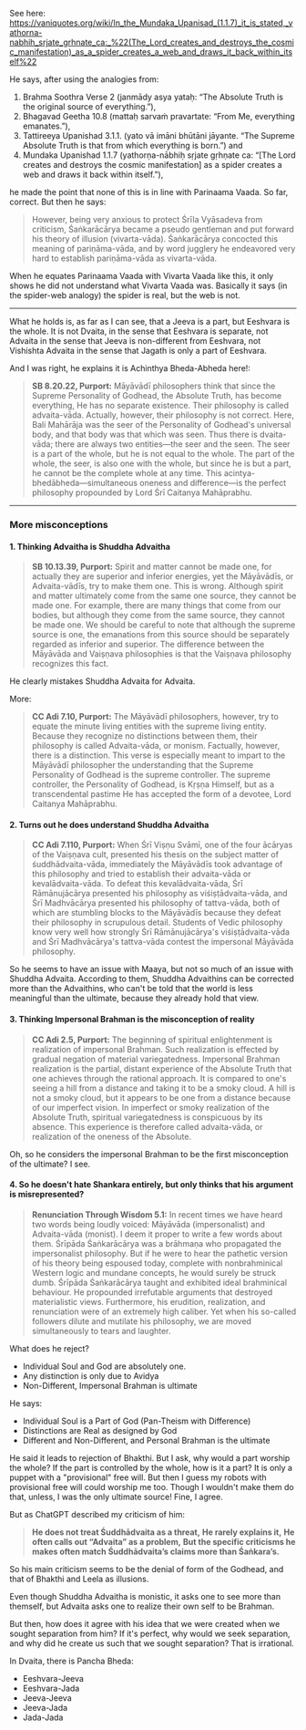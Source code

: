 See here: https://vaniquotes.org/wiki/In_the_Mundaka_Upanisad_(1.1.7)_it_is_stated,_yathorna-nabhih_srjate_grhnate_ca:_%22(The_Lord_creates_and_destroys_the_cosmic_manifestation)_as_a_spider_creates_a_web_and_draws_it_back_within_itself%22

He says, after using the analogies from:
1. Brahma Soothra Verse 2 (janmādy asya yataḥ: “The Absolute Truth is the original source of everything.”), 
2. Bhagavad Geetha 10.8 (mattaḥ sarvaṁ pravartate: “From Me, everything emanates.”), 
3. Tattireeya Upanishad 3.1.1. (yato vā imāni bhūtāni jāyante. “The Supreme Absolute Truth is that from which everything is born.”) and 
4. Mundaka Upanishad 1.1.7 (yathorṇa-nābhiḥ sṛjate gṛhṇate ca: “[The Lord creates and destroys the cosmic manifestation] as a spider creates a web and draws it back within itself.”),

he made the point that none of this is in line with Parinaama Vaada. So far, correct. But then he says:

> However, being very anxious to protect Śrīla Vyāsadeva from criticism, Śaṅkarācārya became a pseudo gentleman and put forward his theory of illusion (vivarta-vāda). Śaṅkarācārya concocted this meaning of pariṇāma-vāda, and by word jugglery he endeavored very hard to establish pariṇāma-vāda as vivarta-vāda.

When he equates Parinaama Vaada with Vivarta Vaada like this, it only shows he did not understand what Vivarta Vaada was. Basically it says (in the spider-web analogy) the spider is real, but the web is not.

---

What he holds is, as far as I can see, that a Jeeva is a part, but Eeshvara is the whole. It is not Dvaita, in the sense that Eeshvara is separate, not Advaita in the sense that Jeeva is non-different from Eeshvara, not Vishishta Advaita in the sense that Jagath is only a part of Eeshvara.

And I was right, he explains it is Achinthya Bheda-Abheda here!:

>  **SB 8.20.22, Purport:** Māyāvādī philosophers think that since the Supreme Personality of Godhead, the Absolute Truth, has become everything, He has no separate existence. Their philosophy is called advaita-vāda. Actually, however, their philosophy is not correct. Here, Bali Mahārāja was the seer of the Personality of Godhead's universal body, and that body was that which was seen. Thus there is dvaita-vāda; there are always two entities—the seer and the seen. The seer is a part of the whole, but he is not equal to the whole. The part of the whole, the seer, is also one with the whole, but since he is but a part, he cannot be the complete whole at any time. This acintya-bhedābheda—simultaneous oneness and difference—is the perfect philosophy propounded by Lord Śrī Caitanya Mahāprabhu.

---

### More misconceptions

#### 1. Thinking Advaitha is Shuddha Advaitha

>  **SB 10.13.39, Purport:** Spirit and matter cannot be made one, for actually they are superior and inferior energies, yet the Māyāvādīs, or Advaita-vādīs, try to make them one. This is wrong. Although spirit and matter ultimately come from the same one source, they cannot be made one. For example, there are many things that come from our bodies, but although they come from the same source, they cannot be made one. We should be careful to note that although the supreme source is one, the emanations from this source should be separately regarded as inferior and superior. The difference between the Māyāvāda and Vaiṣṇava philosophies is that the Vaiṣṇava philosophy recognizes this fact.

He clearly mistakes Shuddha Advaita for Advaita.

More:

 > **CC Adi 7.10, Purport:** The Māyāvādī philosophers, however, try to equate the minute living entities with the supreme living entity. Because they recognize no distinctions between them, their philosophy is called Advaita-vāda, or monism. Factually, however, there is a distinction. This verse is especially meant to impart to the Māyāvādī philosopher the understanding that the Supreme Personality of Godhead is the supreme controller. The supreme controller, the Personality of Godhead, is Kṛṣṇa Himself, but as a transcendental pastime He has accepted the form of a devotee, Lord Caitanya Mahāprabhu.

#### 2. Turns out he does understand Shuddha Advaitha

>  **CC Adi 7.110, Purport:** When Śrī Viṣṇu Svāmī, one of the four ācāryas of the Vaiṣṇava cult, presented his thesis on the subject matter of śuddhādvaita-vāda, immediately the Māyāvādīs took advantage of this philosophy and tried to establish their advaita-vāda or kevalādvaita-vāda. To defeat this kevalādvaita-vāda, Śrī Rāmānujācārya presented his philosophy as viśiṣṭādvaita-vāda, and Śrī Madhvācārya presented his philosophy of tattva-vāda, both of which are stumbling blocks to the Māyāvādīs because they defeat their philosophy in scrupulous detail. Students of Vedic philosophy know very well how strongly Śrī Rāmānujācārya's viśiṣṭādvaita-vāda and Śrī Madhvācārya's tattva-vāda contest the impersonal Māyāvāda philosophy.

So he seems to have an issue with Maaya, but not so much of an issue with Shuddha Advaita. According to them, Shuddha Advaithins can be corrected more than the Advaithins, who can't be told that the world is less meaningful than the ultimate, because they already hold that view.

#### 3. Thinking Impersonal Brahman is the misconception of reality

>  **CC Adi 2.5, Purport:** The beginning of spiritual enlightenment is realization of impersonal Brahman. Such realization is effected by gradual negation of material variegatedness. Impersonal Brahman realization is the partial, distant experience of the Absolute Truth that one achieves through the rational approach. It is compared to one's seeing a hill from a distance and taking it to be a smoky cloud. A hill is not a smoky cloud, but it appears to be one from a distance because of our imperfect vision. In imperfect or smoky realization of the Absolute Truth, spiritual variegatedness is conspicuous by its absence. This experience is therefore called advaita-vāda, or realization of the oneness of the Absolute.

Oh, so he considers the impersonal Brahman to be the first misconception of the ultimate? I see.

#### 4. So he doesn't hate Shankara entirely, but only thinks that his argument is misrepresented?

>  **Renunciation Through Wisdom 5.1:** In recent times we have heard two words being loudly voiced: Māyāvāda (impersonalist) and Advaita-vāda (monist). I deem it proper to write a few words about them. Śrīpāda Śaṅkarācārya was a brāhmaṇa who propagated the impersonalist philosophy. But if he were to hear the pathetic version of his theory being espoused today, complete with nonbrahminical Western logic and mundane concepts, he would surely be struck dumb. Śrīpāda Śaṅkarācārya taught and exhibited ideal brahminical behaviour. He propounded irrefutable arguments that destroyed materialistic views. Furthermore, his erudition, realization, and renunciation were of an extremely high caliber. Yet when his so-called followers dilute and mutilate his philosophy, we are moved simultaneously to tears and laughter.

What does he reject?
- Individual Soul and God are absolutely one.
- Any distinction is only due to Avidya
- Non-Different, Impersonal Brahman is ultimate

He says:
- Individual Soul is a Part of God (Pan-Theism with Difference)
- Distinctions are Real as designed by God
- Different and Non-Different, and Personal Brahman is the ultimate

He said it leads to rejection of Bhakthi. But I ask, why would a part worship the whole? If the part is controlled by the whole, how is it a part? It is only a puppet with a "provisional" free will. But then I guess my robots with provisional free will could worship me too. Though I wouldn't make them do that, unless, I was the only ultimate source! Fine, I agree.

But as ChatGPT described my criticism of him:

> **He does not treat Śuddhādvaita as a threat,**
> **He rarely explains it,**
> **He often calls out “Advaita” as a problem,**
> **But the specific criticisms he makes often match Śuddhādvaita’s claims more than Śaṅkara’s.**

So his main criticism seems to be the denial of form of the Godhead, and that of Bhakthi and Leela as illusions.

Even though Shuddha Advaitha is monistic, it asks one to see more than themself, but Advaita asks one to realize their own self to be Brahman.

But then, how does it agree with his idea that we were created when we sought separation from him? If it's perfect, why would we seek separation, and why did he create us such that we sought separation? That is irrational.

In Dvaita, there is Pancha Bheda:
- Eeshvara-Jeeva
- Eeshvara-Jada
- Jeeva-Jeeva
- Jeeva-Jada
- Jada-Jada